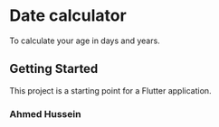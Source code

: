 # Date calculator

To calculate your age in days and years.

## Getting Started

This project is a starting point for a Flutter application.

### Ahmed Hussein
